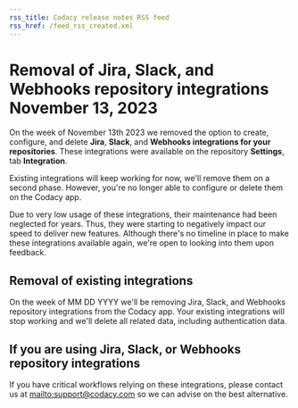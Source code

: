 ```yaml
---
rss_title: Codacy release notes RSS feed
rss_href: /feed_rss_created.xml
---
```


# Removal of Jira, Slack, and Webhooks repository integrations November 13, 2023

On the week of November 13th 2023 we removed the option to create, configure, and delete **Jira**, **Slack**, and **Webhooks integrations for your repositories**. These integrations were available on the repository **Settings**, tab **Integration**.

Existing integrations will keep working for now, we'll remove them on a second phase. However, you're no longer able to configure or delete them on the Codacy app.

Due to very low usage of these integrations, their maintenance had been neglected for years. Thus, they were starting to negatively impact our speed to deliver new features. Although there's no timeline in place to make these integrations available again, we're open to looking into them upon feedback.

## Removal of existing integrations

<!--TODO CY-7215 Update date-->On the week of MM DD YYYY we'll be removing Jira, Slack, and Webhooks repository integrations from the Codacy app. Your existing integrations will stop working and we'll delete all related data, including authentication data.

## If you are using Jira, Slack, or Webhooks repository integrations

If you have critical workflows relying on these integrations, please contact us at <mailto:support@codacy.com> so we can advise on the best alternative.
